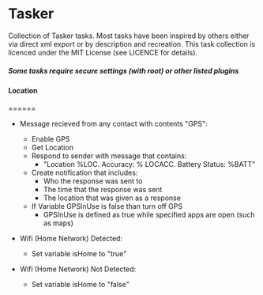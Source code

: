 Tasker
======

Collection of Tasker tasks. Most tasks have been inspired by others either via direct xml export or by description and recreation.
This task collection is licenced under the MIT License (see LICENCE for details).
##### Some tasks require secure settings (with root) or other listed plugins

#### Location
======
* Message recieved from any contact with contents "GPS":
    * Enable GPS
    * Get Location
    * Respond to sender with message that contains:
        * "Location %LOC. Accuracy: % LOCACC. Battery Status: %BATT"
    * Create notification that includes:
        * Who the response was sent to
        * The time that the response was sent
        * The location that was given as a response
    * If Variable GPSInUse is false than turn off GPS
        * GPSInUse is defined as true while specified apps are open (such as maps)

* Wifi (Home Network) Detected:
    * Set variable isHome to "true"

* Wifi (Home Network) Not Detected:
    * Set variable isHome to "false"
